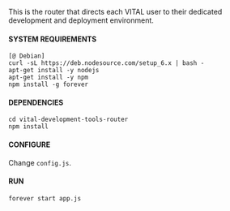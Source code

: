 This is the router that directs each VITAL user to their dedicated development and deployment environment.

#### SYSTEM REQUIREMENTS

    [@ Debian]
	curl -sL https://deb.nodesource.com/setup_6.x | bash -
	apt-get install -y nodejs
    apt-get install -y npm
    npm install -g forever

#### DEPENDENCIES

    cd vital-development-tools-router
    npm install

#### CONFIGURE

Change `config.js`.

#### RUN

    forever start app.js
